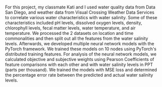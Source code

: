 For this project, my classmate Kati and I used water quality data from Data San Diego, and weather data from Visual Crossing Weather Data Services to correlate various water characteristics with water salinity. Some of these characteristics included pH levels, dissolved oxygen levels, density, chlorophyll levels, fecal matter levels, water temperature, and air temperature. We processed the 2 datasets on location and time commonalities and then split out all the features from the water salinity levels. Afterwards, we developed multiple neural network models with the PyTorch framework. We trained these models on 10 nodes using PyTorch's distributed training features. For analysis of the neural network models, we calculated objective and subjective weights using Pearson Coefficients of feature comparisons with each other and with water salinity levels in PPT (parts per thousand). We trained the models with MSE loss and determined the percentage error rate between the predicted and actual water salinity levels.
